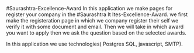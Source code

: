 #Saurashtra-Excellence-Award
In this application we make pages for register your company in the #Saurashtra It Ites-Excellence-Award. we first make the registeration page in which we company register their self we verify it with some document and email. Then we will take in which award you want to apply then we ask the question based on the selected awards.

In this application we  use technologies( Postgres SQL, javascript, SMTP).

